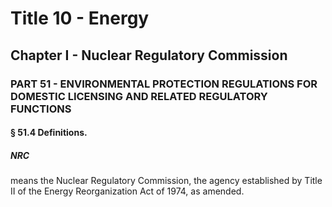 
# Title 10 - Energy
## Chapter I - Nuclear Regulatory Commission
### PART 51 - ENVIRONMENTAL PROTECTION REGULATIONS FOR DOMESTIC LICENSING AND RELATED REGULATORY FUNCTIONS
#### § 51.4 Definitions.
##### NRC

means the Nuclear Regulatory Commission, the agency established by Title II of the Energy Reorganization Act of 1974, as amended.
